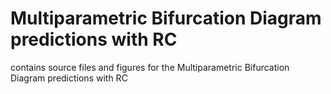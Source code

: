 # Multiparametric Bifurcation Diagram predictions with RC

contains source files and figures for the Multiparametric Bifurcation Diagram predictions with RC
